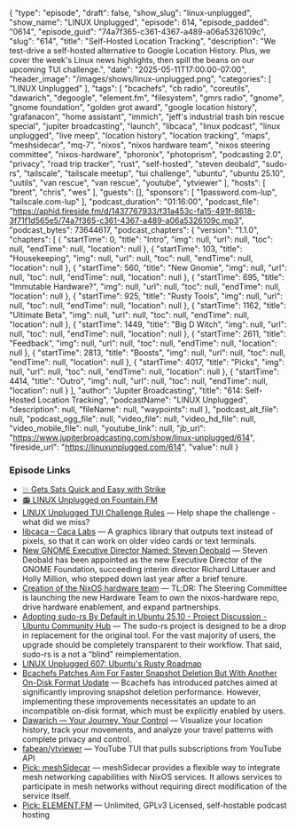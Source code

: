 {
  "type": "episode",
  "draft": false,
  "show_slug": "linux-unplugged",
  "show_name": "LINUX Unplugged",
  "episode": 614,
  "episode_padded": "0614",
  "episode_guid": "74a7f365-c361-4367-a489-a06a5326109c",
  "slug": "614",
  "title": "Self-Hosted Location Tracking",
  "description": "We test-drive a self-hosted alternative to Google Location History. Plus, we cover the week's Linux news highlights, then spill the beans on our upcoming TUI challenge.",
  "date": "2025-05-11T17:00:00-07:00",
  "header_image": "/images/shows/linux-unplugged.png",
  "categories": [
    "LINUX Unplugged"
  ],
  "tags": [
    "bcachefs",
    "cb radio",
    "coreutils",
    "dawarich",
    "degoogle",
    "element.fm",
    "filesystem",
    "gmrs radio",
    "gnome",
    "gnome foundation",
    "golden grot award",
    "google location history",
    "grafanacon",
    "home assistant",
    "immich",
    "jeff's industrial trash bin rescue special",
    "jupiter broadcasting",
    "launch",
    "libcaca",
    "linux podcast",
    "linux unplugged",
    "live meep",
    "location history",
    "location tracking",
    "maps",
    "meshsidecar",
    "mq-7",
    "nixos",
    "nixos hardware team",
    "nixos steering committee",
    "nixos-hardware",
    "phoronix",
    "photoprism",
    "podcasting 2.0",
    "privacy",
    "road trip tracker",
    "rust",
    "self-hosted",
    "steven deobald",
    "sudo-rs",
    "tailscale",
    "tailscale meetup",
    "tui challenge",
    "ubuntu",
    "ubuntu 25.10",
    "uutils",
    "van rescue",
    "van rescue",
    "youtube",
    "ytviewer"
  ],
  "hosts": [
    "brent",
    "chris",
    "wes"
  ],
  "guests": [],
  "sponsors": [
    "1password.com-lup",
    "tailscale.com-lup"
  ],
  "podcast_duration": "01:16:00",
  "podcast_file": "https://aphid.fireside.fm/d/1437767933/f31a453c-fa15-491f-8618-3f71f1d565e5/74a7f365-c361-4367-a489-a06a5326109c.mp3",
  "podcast_bytes": 73644617,
  "podcast_chapters": {
    "version": "1.1.0",
    "chapters": [
      {
        "startTime": 0,
        "title": "Intro",
        "img": null,
        "url": null,
        "toc": null,
        "endTime": null,
        "location": null
      },
      {
        "startTime": 103,
        "title": "Housekeeping",
        "img": null,
        "url": null,
        "toc": null,
        "endTime": null,
        "location": null
      },
      {
        "startTime": 560,
        "title": "New Gnomie",
        "img": null,
        "url": null,
        "toc": null,
        "endTime": null,
        "location": null
      },
      {
        "startTime": 695,
        "title": "Immutable Hardware?",
        "img": null,
        "url": null,
        "toc": null,
        "endTime": null,
        "location": null
      },
      {
        "startTime": 925,
        "title": "Rusty Tools",
        "img": null,
        "url": null,
        "toc": null,
        "endTime": null,
        "location": null
      },
      {
        "startTime": 1162,
        "title": "Ultimate Beta",
        "img": null,
        "url": null,
        "toc": null,
        "endTime": null,
        "location": null
      },
      {
        "startTime": 1449,
        "title": "Big D Witch",
        "img": null,
        "url": null,
        "toc": null,
        "endTime": null,
        "location": null
      },
      {
        "startTime": 2611,
        "title": "Feedback",
        "img": null,
        "url": null,
        "toc": null,
        "endTime": null,
        "location": null
      },
      {
        "startTime": 2813,
        "title": "Boosts",
        "img": null,
        "url": null,
        "toc": null,
        "endTime": null,
        "location": null
      },
      {
        "startTime": 4017,
        "title": "Picks",
        "img": null,
        "url": null,
        "toc": null,
        "endTime": null,
        "location": null
      },
      {
        "startTime": 4414,
        "title": "Outro",
        "img": null,
        "url": null,
        "toc": null,
        "endTime": null,
        "location": null
      }
    ],
    "author": "Jupiter Broadcasting",
    "title": "614: Self-Hosted Location Tracking",
    "podcastName": "LINUX Unplugged",
    "description": null,
    "fileName": null,
    "waypoints": null
  },
  "podcast_alt_file": null,
  "podcast_ogg_file": null,
  "video_file": null,
  "video_hd_file": null,
  "video_mobile_file": null,
  "youtube_link": null,
  "jb_url": "https://www.jupiterbroadcasting.com/show/linux-unplugged/614",
  "fireside_url": "https://linuxunplugged.com/614",
  "value": null
}


### Episode Links

* [💥 Gets Sats Quick and Easy with Strike](https://strike.me/ "💥 Gets Sats Quick and Easy with Strike")
* [📻 LINUX Unplugged on Fountain.FM](https://www.fountain.fm/show/dWiuBeqpDSM86AwXRXov "📻 LINUX Unplugged  on Fountain.FM")
* [LINUX Unplugged TUI Challenge Rules](https://github.com/JupiterBroadcasting/linux-unplugged/blob/main/challenges/TUI-Challenge.md "LINUX Unplugged TUI Challenge Rules") — Help shape the challenge - what did we miss?
* [libcaca – Caca Labs](http://caca.zoy.org/wiki/libcaca "libcaca – Caca Labs") — A graphics library that outputs text instead of pixels, so that it can work on older video cards or text terminals.
* [New GNOME Executive Director Named: Steven Deobald](https://www.phoronix.com/news/GNOME-Executive-Steven-Deobald "New GNOME Executive Director Named: Steven Deobald") — Steven Deobald has been appointed as the new Executive Director of the GNOME Foundation, succeeding interim director Richard Littauer and Holly Million, who stepped down last year after a brief tenure.
* [Creation of the NixOS hardware team](https://discourse.nixos.org/t/creation-of-the-nixos-hardware-team/63974 "Creation of the NixOS hardware team") — TL;DR: The Steering Committee is launching the new Hardware Team to own the nixos-hardware repo, drive hardware enablement, and expand partnerships.
* [Adopting sudo-rs By Default in Ubuntu 25.10 - Project Discussion - Ubuntu Community Hub](https://discourse.ubuntu.com/t/adopting-sudo-rs-by-default-in-ubuntu-25-10/60583 "Adopting sudo-rs By Default in Ubuntu 25.10 - Project Discussion - Ubuntu Community Hub") — The sudo-rs project is designed to be a drop in replacement for the original tool. For the vast majority of users, the upgrade should be completely transparent to their workflow. That said, sudo-rs is a not a “blind” reimplementation.
* [LINUX Unplugged 607: Ubuntu's Rusty Roadmap](https://linuxunplugged.com/607 "LINUX Unplugged 607: Ubuntu&#x27;s Rusty Roadmap")
* [Bcachefs Patches Aim For Faster Snapshot Deletion But With Another On-Disk Format Update](https://www.phoronix.com/news/Bcachefs-Faster-Snapshot-Delete "Bcachefs Patches Aim For Faster Snapshot Deletion But With Another On-Disk Format Update") — Bcachefs has introduced patches aimed at significantly improving snapshot deletion performance. However, implementing these improvements necessitates an update to an incompatible on-disk format, which must be explicitly enabled by users.
* [Dawarich — Your Journey, Your Control](https://dawarich.app/ "Dawarich — Your Journey, Your Control") — Visualize your location history, track your movements, and analyze your travel patterns with complete privacy and control.
* [fabean/ytviewer](https://github.com/fabean/ytviewer "fabean/ytviewer") — YouTube TUI that pulls subscriptions from YouTube API
* [Pick: meshSidecar](https://github.com/noblepayne/meshSidecar "Pick: meshSidecar") — meshSidecar provides a flexible way to integrate mesh networking capabilities with NixOS services. It allows services to participate in mesh networks without requiring direct modification of the service itself.
* [Pick: ELEMENT.FM](https://element.fm/ "Pick: ELEMENT.FM") — Unlimited, GPLv3 Licensed, self-hostable podcast hosting
